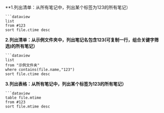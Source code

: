 **1.列出清单：从所有笔记中，列出某个标签为123的所有笔记）

```
```dataview
list
from #123
sort file.ctime desc
```

**2.列出清单：从示例文件夹中，列出笔记名包含123(可复制一行，组合关键字筛选)的所有笔记）**

````text
```dataview
list
from "示例文件夹"
where contains(file.name,"123")
sort file.ctime desc
````

**3.列出表格：从所有笔记中，列出某个标签为123的所有笔记）**

````text
```dataview
table file.mtime
from #123
sort file.mtime desc
````